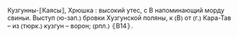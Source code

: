 ---
---

Кузгунны-⟦Каясы⟧, Хрюшка
: высокий утес, с В напоминающий морду свиньи. Выступ ⦅ю-зап.⦆ бровки Хузгунской поляны, к ⦅В⦆ от ⦅г.⦆ Кара-Тав – из ⦅тюрк.⦆ кузгун – ворон; ⦅рпл.⦆ ⦃В14⦄.
